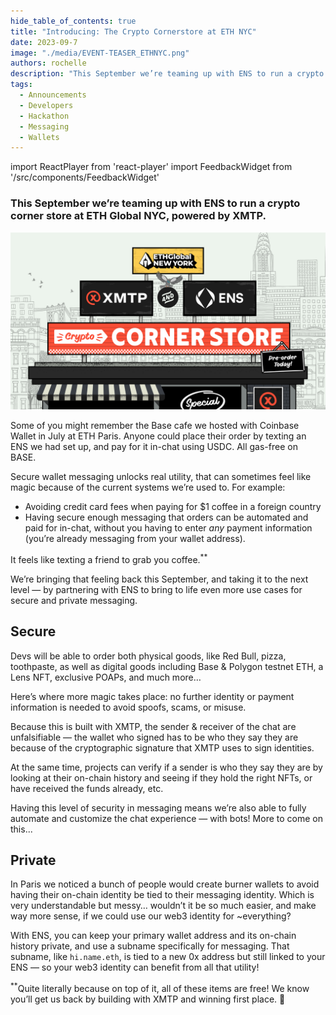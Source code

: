 ```yaml
---
hide_table_of_contents: true
title: "Introducing: The Crypto Cornerstore at ETH NYC"
date: 2023-09-7
image: "./media/EVENT-TEASER_ETHNYC.png"
authors: rochelle
description: "This September we’re teaming up with ENS to run a crypto corner store at ETH Global NYC, powered by XMTP."
tags:
  - Announcements
  - Developers
  - Hackathon
  - Messaging
  - Wallets
---
```


import ReactPlayer from 'react-player'
import FeedbackWidget from '/src/components/FeedbackWidget'

### This September we’re teaming up with ENS to run a crypto corner store at ETH Global NYC, powered by XMTP.

![ETH Global New York XMTP x ENS Crypto Cornerstore post cover](./media/EVENT-TEASER_ETHNYC.png)

<!--truncate-->

Some of you might remember the Base cafe we hosted with Coinbase Wallet in July at ETH Paris. Anyone could place their order by texting an ENS we had set up, and pay for it in-chat using USDC. All gas-free on BASE. 

Secure wallet messaging unlocks real utility, that can sometimes feel like magic because of the current systems we’re used to. For example: 

- Avoiding credit card fees when paying for $1 coffee in a foreign country
- Having secure enough messaging that orders can be automated and paid for in-chat, without you having to enter *any* payment information (you’re already messaging from your wallet address).

It feels like texting a friend to grab you coffee.<sup>**</sup>

We’re bringing that feeling back this September, and taking it to the next level — by partnering with ENS to bring to life even more use cases for secure and private messaging. 

## Secure

Devs will be able to order both physical goods, like Red Bull, pizza, toothpaste, as well as digital goods including Base & Polygon testnet ETH, a Lens NFT, exclusive POAPs, and much more… 

Here’s where more magic takes place: no further identity or payment information is needed to avoid spoofs, scams, or misuse. 

Because this is built with XMTP, the sender & receiver of the chat are unfalsifiable — the wallet who signed has to be who they say they are because of the cryptographic signature that XMTP uses to sign identities. 

At the same time, projects can verify if a sender is who they say they are by looking at their on-chain history and seeing if they hold the right NFTs, or have received the funds already, etc. 

Having this level of security in messaging means we’re also able to fully automate and customize the chat experience — with bots! More to come on this...

## Private

In Paris we noticed a bunch of people would create burner wallets to avoid having their on-chain identity be tied to their messaging identity. Which is very understandable but messy… wouldn’t it be so much easier, and make way more sense, if we could use our web3 identity for ~everything? 

With ENS, you can keep your primary wallet address and its on-chain history private, and use a subname specifically for messaging. That subname, like `hi.name.eth`, is tied to a new 0x address but still linked to your ENS — so your web3 identity can benefit from all that utility!

<sup>**</sup>Quite literally because on top of it, all of these items are free! We know you’ll get us back by building with XMTP and winning first place. 🙂

<br/>
<br/>
<FeedbackWidget />
